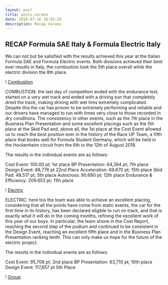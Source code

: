 ```yaml
---
layout: post
title: posts.varano
date: 2018-07-16 10:02:28
description: Recap Varano
---
```


## RECAP Formula SAE Italy & Formula Electric Italy

We can not but be satisfied with the results achieved this year at the Italian Formula SAE and Formula Electric events.
Both divisions achieved their best ever results in Italy, the combustion took the 5th place overall while the electric division the 8th place.

! [Combustion](/images/posts/2018/07/16/cd.jpg)

COMBUSTION: the last day of competition ended with the endurance test, started on a very wet track and ended with a driving sun that completely dried the track, making driving with wet tires extremely complicated. Despite this the car has proven to be extremely performing and reliable and our drivers have managed to run with times very close to those recorded in dry conditions.
The consistency in other events, such as the 7th place in the Business Plan Presentation and some excellent placings such as the 5th place at the Skid Pad and, above all, the 1st place at the Cost Event allowed us to reach the best position ever in the history of the Race UP Team, a fifth place that bodes well for Formula Student Germany, which will be held in the Hockenheim circuit from the 6th to the 12th of August 2018.

The results in the individual events are as follows:

Cost Event: 100.00 pt; 1st place
BP Presentation: 64,394 pt; 7th place
Design Event: 88,776 pt 22nd Place
Acceleration: 69.670 pt; 15th place
Skid Pad: 48.517 pt; 5th place
Autocross: 90.690 pt; 12th place
Endurance & Efficiency: 209.653 pt; 11th place

! [Electric](/images/posts/2018/07/16/ed.jpg)

ELECTRIC: here too the team was able to achieve an excellent placing, considering that all the points have come from static events, the car for the first time in its history, has been declared eligible to run on track, and that is exactly what it will do in the coming months, refining the excellent work of this year of our boys.
In particular, the team shone in the Cost Report, reaching the second step of the podium and continued to be consistent in the Design Event, reaching an excellent fifth place and in the Business Plan Presentation ranking tenth. This can only make us hope for the future of the electric project.

The results in the individual events are as follows:

Cost Event: 95,708 pt; 2nd place
BP Presentation: 63,710 pt; 10th place
Design Event: 117,857 pt 5th Place

! [Group](/images/posts/2018/07/16/cded.jpg)